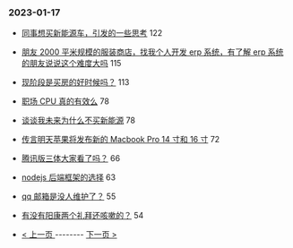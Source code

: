 ### 2023-01-17 
- [同事想买新能源车，引发的一些思考](https://www.v2ex.com/t/909426) 122
- [朋友 2000 平米规模的服装商店，找我个人开发 erp 系统，有了解 erp 系统的朋友说说这个难度大吗](https://www.v2ex.com/t/909389) 115
- [现阶段是买房的好时候吗？](https://www.v2ex.com/t/909440) 113
- [职场 CPU 真的有效么](https://www.v2ex.com/t/909429) 78
- [谈谈我未来为什么不买新能源](https://www.v2ex.com/t/909508) 78
- [传言明天苹果将发布新的 Macbook Pro 14 寸和 16 寸](https://www.v2ex.com/t/909397) 72
- [腾讯版三体大家看了吗？](https://www.v2ex.com/t/909378) 66
- [nodejs 后端框架的选择](https://www.v2ex.com/t/909372) 63
- [qq 邮箱是没人维护了？](https://www.v2ex.com/t/909420) 55
- [有没有阳康两个礼拜还咳嗽的？](https://www.v2ex.com/t/909399) 54 

- [ < 上一页 ](https://github.com/able8/v2ex-hot-record/blob/master/2023-01-16.md) -------- [ 下一页 > ](https://github.com/able8/v2ex-hot-record/blob/master/2023-01-18.md)